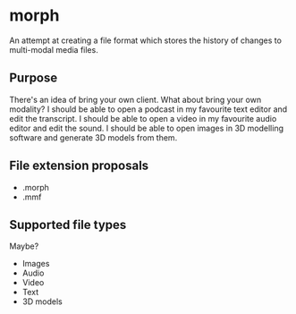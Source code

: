# morph

An attempt at creating a file format which stores the history of changes to multi-modal media files.

## Purpose

There's an idea of bring your own client. What about bring your own modality? I should be able to open a podcast in my favourite text editor and edit the transcript. I should be able to open a video in my favourite audio editor and edit the sound. I should be able to open images in 3D modelling software and generate 3D models from them.

## File extension proposals

- .morph
- .mmf

## Supported file types

Maybe?

- Images
- Audio
- Video
- Text
- 3D models
